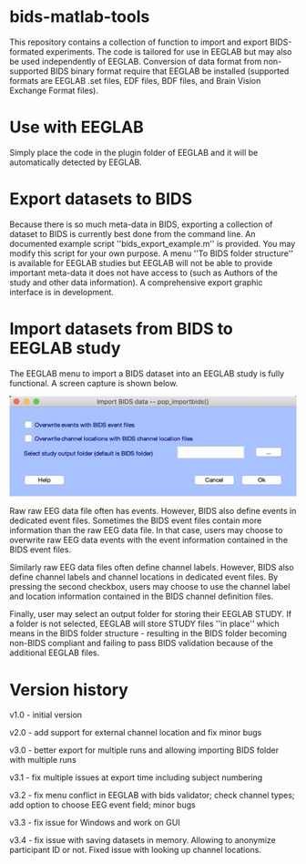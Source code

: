 # bids-matlab-tools

This repository contains a collection of function to import and export BIDS-formated experiments. The code is tailored for use in EEGLAB but may also be used independently of EEGLAB. Conversion of data format from non-supported BIDS binary format require that EEGLAB be installed (supported formats are EEGLAB .set files, EDF files, BDF files, and Brain Vision Exchange Format files).

# Use with EEGLAB

Simply place the code in the plugin folder of EEGLAB and it will be automatically detected by EEGLAB.

# Export datasets to BIDS

Because there is so much meta-data in BIDS, exporting a collection of dataset to BIDS is currently best done from the command line. An documented example script ''bids_export_example.m'' is provided. You may modify this script for your own purpose. A menu ''To BIDS folder structure'' is available for EEGLAB studies but EEGLAB will not be able to provide important meta-data it does not have access to (such as Authors of the study and other data information). A comprehensive export graphic interface is in development.

# Import datasets from BIDS to EEGLAB study

The EEGLAB menu to import a BIDS dataset into an EEGLAB study is fully functional. A screen capture is shown below.

![pop_importbids.m interface](pop_importbids.png)

Raw raw EEG data file often has events. However, BIDS also define events in dedicated event files. Sometimes the BIDS event files contain more information than the raw EEG data file. In that case, users may choose to overwrite raw EEG data events with the event information contained in the BIDS event files.

Similarly raw EEG data files often define channel labels. However, BIDS also define channel labels and channel locations in dedicated event files. By pressing the second checkbox, users may choose to use the channel label and location information contained in the BIDS channel definition files.

Finally, user may select an output folder for storing their EEGLAB STUDY. If a folder is not selected, EEGLAB will store STUDY files ''in place'' which means in the BIDS folder structure - resulting in the BIDS folder becoming non-BIDS compliant and failing to pass BIDS validation because of the additional EEGLAB files.

# Version history

v1.0 - initial version

v2.0 - add support for external channel location and fix minor bugs

v3.0 - better export for multiple runs and allowing importing BIDS folder with multiple runs

v3.1 - fix multiple issues at export time including subject numbering

v3.2 - fix menu conflict in EEGLAB with bids validator; check channel types; add option to choose EEG event field; minor bugs

v3.3 - fix issue for Windows and work on GUI

v3.4 - fix issue with saving datasets in memory. Allowing to anonymize participant ID or not. Fixed issue with looking up channel locations.
